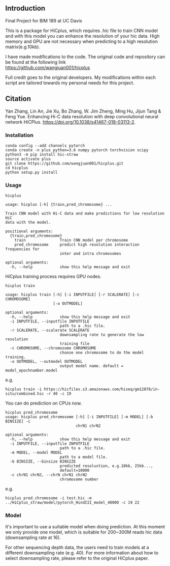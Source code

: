 ## Introduction
Final Project for BIM 189 at UC Davis

This is a package for HiCplus, which requires .hic file to train CNN model and with this model you can enhance the resolution of your hic data. High memory and GPU are not necessary when predicting to a high resolution matrix(e.g.10kb).

I have made modifications to the code. The original code and repository can be found at the following link  
https://github.com/wangjuan001/hicplus  

Full credit goes to the original developers. My modifications within each script are tailored towards my personal needs for this project. 

## Citation
Yan Zhang, Lin An, Jie Xu, Bo Zhang, W. Jim Zheng, Ming Hu, Jijun Tang & Feng Yue. Enhancing Hi-C data resolution with deep convolutional neural network HiCPlus. https://doi.org/10.1038/s41467-018-03113-2.  

### Installation
```
conda config --add channels pytorch  
conda create -n plus python=3.6 numpy pytorch torchvision scipy
python3 -m pip install hic-straw  
source activate plus  
git clone https://github.com/wangjuan001/hicplus.git  
cd hicplus
python setup.py install  
```

### Usage
```
hicplus

usage: hicplus [-h] {train,pred_chromosome} ...

Train CNN model with Hi-C data and make predictions for low resolution HiC
data with the model.

positional arguments:
  {train,pred_chromosome}
    train               Train CNN model per chromosome
    pred_chromosome     predict high resolution interaction frequencies for
                        inter and intra chromosomes

optional arguments:
  -h, --help            show this help message and exit

```

HiCplus training process requires GPU nodes.
```
hicplus train

usage: hicplus train [-h] [-i INPUTFILE] [-r SCALERATE] [-c CHROMOSOME]
                     [-o OUTMODEL]

optional arguments:
  -h, --help            show this help message and exit
  -i INPUTFILE, --inputfile INPUTFILE
                        path to a .hic file.
  -r SCALERATE, --scalerate SCALERATE
                        downsampling rate to generate the low resolution
                        training file
  -c CHROMOSOME, --chromosome CHROMOSOME
                        choose one chromosome to do the model training.
  -o OUTMODEL, --outmodel OUTMODEL
                        output model name. default = model_epochnumber.model

```
e.g.
```
hicplus train -i https://hicfiles.s3.amazonaws.com/hiseq/gm12878/in-situ/combined.hic -r 40 -c 19
```
You can do prediction on CPUs now.
```
hicplus pred_chromosome
usage: hicplus pred_chromosome [-h] [-i INPUTFILE] [-m MODEL] [-b BINSIZE] -c
                               chrN1 chrN2

optional arguments:
  -h, --help            show this help message and exit
  -i INPUTFILE, --inputfile INPUTFILE
                        path to a .hic file.
  -m MODEL, --model MODEL
                        path to a model file.
  -b BINSIZE, --binsize BINSIZE
                        predicted resolustion, e.g.10kb, 25kb...,
                        default=10000
  -c chrN1 chrN2, --chrN chrN1 chrN2
                        chromosome number
```
e.g.
```
hicplus pred_chromosome -i test.hic -m ../HiCplus_straw/model/pytorch_HindIII_model_40000 -c 19 22
```

### Model
It's important to use a suitable model when doing prediction. At this moment we only provide one model, which is suitable for 200~300M reads hic data (downsampling rate at 16).   

For other sequencing depth data, the users need to train models at a different downsampling rate (e.g. 40). For more information about how to select downsampling rate, please refer to the original HiCplus paper.
